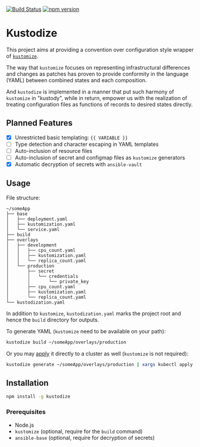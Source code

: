 [![Build Status](https://circleci.com/gh/sd-yip/Kustodize/tree/master.svg?style=shield)](
  https://circleci.com/gh/sd-yip/Kustodize
)
[![npm version](https://badge.fury.io/js/kustodize.svg)](
  https://badge.fury.io/js/kustodize
)

Kustodize
===

This project aims at providing a convention over configuration style wrapper of
[`kustomize`](https://github.com/kubernetes-sigs/kustomize).

The way that `kustomize` focuses on representing infrastructural differences and changes as patches
has proven to provide conformity in the language (YAML) between combined states and each composition.

And `kustodize` is implemented in a manner that put such harmony of `kustomize` in "kustody", while in return,
empower us with the realization of treating configuration files as functions of records to desired states directly.


## Planned Features

- [x] Unrestricted basic templating: `{{ VARIABLE }}`
- [ ] Type detection and character escaping in YAML templates
- [ ] Auto-inclusion of resource files
- [ ] Auto-inclusion of secret and configmap files as `kustomize` generators
- [x] Automatic decryption of secrets with `ansible-vault`

## Usage
File structure:
```
~/someApp
├── base
│   ├── deployment.yaml
│   ├── kustomization.yaml
│   └── service.yaml
├── build
├── overlays
│   ├── development
│   │   ├── cpu_count.yaml
│   │   ├── kustomization.yaml
│   │   └── replica_count.yaml
│   └── production
│       ├── secret
│       │   └── credentials
│       │       └── private_key
│       ├── cpu_count.yaml
│       ├── kustomization.yaml
│       └── replica_count.yaml
└── kustodization.yaml
```

In addition to `kustomize`, `kustodization.yaml` marks the project root and hence the `build` directory for outputs. 

To generate YAML (`kustomize` need to be available on your path):
```sh
kustodize build ~/someApp/overlays/production
```

Or you may [apply](https://kubernetes-sigs.github.io/kustomize/api-reference/glossary#apply)
it directly to a cluster as well (`kustomize` is not required):
```sh
kustodize generate ~/someApp/overlays/production | xargs kubectl apply -k
```

## Installation

```sh
npm install -g kustodize
```

### Prerequisites
* Node.js
* `kustomize` (optional, require for the `build` command)
* `ansible-base` (optional, require for decryption of secrets)
